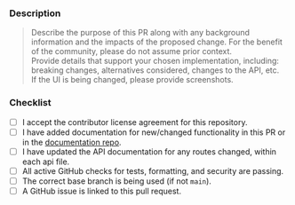 ### Description

> Describe the purpose of this PR along with any background information and the impacts of the proposed change. For the benefit of the community, please do not assume prior context.  
> Provide details that support your chosen implementation, including: breaking changes, alternatives considered, changes to the API, etc.  
> If the UI is being changed, please provide screenshots.



### Checklist

- [ ] I accept the contributor license agreement for this repository.
- [ ] I have added documentation for new/changed functionality in this PR or in the [documentation repo](https://github.com/adam-rms/website).
- [ ] I have updated the API documentation for any routes changed, within each api file.
- [ ] All active GitHub checks for tests, formatting, and security are passing.
- [ ] The correct base branch is being used (if not `main`).
- [ ] A GitHub issue is linked to this pull request.
